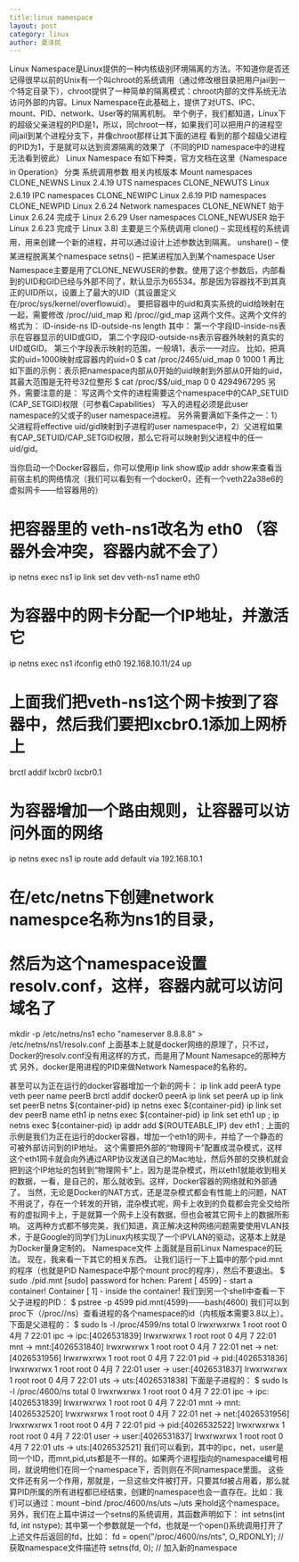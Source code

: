 ```yaml
---
title:linux namespace
layout: post
category: linux
author: 夏泽民
---
```

Linux Namespace是Linux提供的一种内核级别环境隔离的方法。不知道你是否还记得很早以前的Unix有一个叫chroot的系统调用（通过修改根目录把用户jail到一个特定目录下），chroot提供了一种简单的隔离模式：chroot内部的文件系统无法访问外部的内容。Linux Namespace在此基础上，提供了对UTS、IPC、mount、PID、network、User等的隔离机制。
举个例子，我们都知道，Linux下的超级父亲进程的PID是1，所以，同chroot一样，如果我们可以把用户的进程空间jail到某个进程分支下，并像chroot那样让其下面的进程 看到的那个超级父进程的PID为1，于是就可以达到资源隔离的效果了（不同的PID namespace中的进程无法看到彼此）
Linux Namespace 有如下种类，官方文档在这里《Namespace in Operation》
分类	系统调用参数	相关内核版本
Mount namespaces	CLONE_NEWNS	Linux 2.4.19
UTS namespaces	CLONE_NEWUTS	Linux 2.6.19
IPC namespaces	CLONE_NEWIPC	Linux 2.6.19
PID namespaces	CLONE_NEWPID	Linux 2.6.24
Network namespaces	CLONE_NEWNET	始于Linux 2.6.24 完成于 Linux 2.6.29
User namespaces	CLONE_NEWUSER	始于 Linux 2.6.23 完成于 Linux 3.8)
主要是三个系统调用
clone() – 实现线程的系统调用，用来创建一个新的进程，并可以通过设计上述参数达到隔离。
unshare() – 使某进程脱离某个namespace
setns() – 把某进程加入到某个namespace
User Namespace主要是用了CLONE_NEWUSER的参数。使用了这个参数后，内部看到的UID和GID已经与外部不同了，默认显示为65534。那是因为容器找不到其真正的UID所以，设置上了最大的UID（其设置定义在/proc/sys/kernel/overflowuid）。
要把容器中的uid和真实系统的uid给映射在一起，需要修改 /proc/<pid>/uid_map 和 /proc/<pid>/gid_map 这两个文件。这两个文件的格式为：
ID-inside-ns ID-outside-ns length
其中：
第一个字段ID-inside-ns表示在容器显示的UID或GID，
第二个字段ID-outside-ns表示容器外映射的真实的UID或GID。
第三个字段表示映射的范围，一般填1，表示一一对应。
比如，把真实的uid=1000映射成容器内的uid=0
$ cat /proc/2465/uid_map
         0       1000          1
再比如下面的示例：表示把namespace内部从0开始的uid映射到外部从0开始的uid，其最大范围是无符号32位整形
$ cat /proc/$$/uid_map
         0          0          4294967295
另外，需要注意的是：
写这两个文件的进程需要这个namespace中的CAP_SETUID (CAP_SETGID)权限（可参看Capabilities）
写入的进程必须是此user namespace的父或子的user namespace进程。
另外需要满如下条件之一：1）父进程将effective uid/gid映射到子进程的user namespace中，2）父进程如果有CAP_SETUID/CAP_SETGID权限，那么它将可以映射到父进程中的任一uid/gid。
<!-- more -->
当你启动一个Docker容器后，你可以使用ip link show或ip addr show来查看当前宿主机的网络情况（我们可以看到有一个docker0，还有一个veth22a38e6的虚拟网卡——给容器用的） 
 # 把容器里的 veth-ns1改名为 eth0 （容器外会冲突，容器内就不会了）
ip netns exec ns1  ip link set dev veth-ns1 name eth0 
 # 为容器中的网卡分配一个IP地址，并激活它
ip netns exec ns1 ifconfig eth0 192.168.10.11/24 up
 # 上面我们把veth-ns1这个网卡按到了容器中，然后我们要把lxcbr0.1添加上网桥上
brctl addif lxcbr0 lxcbr0.1
 # 为容器增加一个路由规则，让容器可以访问外面的网络
ip netns exec ns1     ip route add default via 192.168.10.1
 # 在/etc/netns下创建network namespce名称为ns1的目录，
 # 然后为这个namespace设置resolv.conf，这样，容器内就可以访问域名了
mkdir -p /etc/netns/ns1
echo "nameserver 8.8.8.8" > /etc/netns/ns1/resolv.conf
上面基本上就是docker网络的原理了，只不过，
Docker的resolv.conf没有用这样的方式，而是用了Mount Namesapce的那种方式
另外，docker是用进程的PID来做Network Namespace的名称的。

甚至可以为正在运行的docker容器增加一个新的网卡：
ip link add peerA type veth peer name peerB 
brctl addif docker0 peerA 
ip link set peerA up 
ip link set peerB netns ${container-pid} 
ip netns exec ${container-pid} ip link set dev peerB name eth1 
ip netns exec ${container-pid} ip link set eth1 up ; 
ip netns exec ${container-pid} ip addr add ${ROUTEABLE_IP} dev eth1 ;
上面的示例是我们为正在运行的docker容器，增加一个eth1的网卡，并给了一个静态的可被外部访问到的IP地址。
这个需要把外部的“物理网卡”配置成混杂模式，这样这个eth1网卡就会向外通过ARP协议发送自己的Mac地址，然后外部的交换机就会把到这个IP地址的包转到“物理网卡”上，因为是混杂模式，所以eth1就能收到相关的数据，一看，是自己的，那么就收到。这样，Docker容器的网络就和外部通了。
当然，无论是Docker的NAT方式，还是混杂模式都会有性能上的问题，NAT不用说了，存在一个转发的开销，混杂模式呢，网卡上收到的负载都会完全交给所有的虚拟网卡上，于是就算一个网卡上没有数据，但也会被其它网卡上的数据所影响。
这两种方式都不够完美，我们知道，真正解决这种网络问题需要使用VLAN技术，于是Google的同学们为Linux内核实现了一个IPVLAN的驱动，这基本上就是为Docker量身定制的。
Namespace文件
上面就是目前Linux Namespace的玩法。 现在，我来看一下其它的相关东西。
让我们运行一下上篇中的那个pid.mnt的程序（也就是PID Namespace中那个mount proc的程序），然后不要退出。
$ sudo ./pid.mnt 
[sudo] password for hchen: 
Parent [ 4599] - start a container!
Container [    1] - inside the container!
我们到另一个shell中查看一下父子进程的PID：
 $ pstree -p 4599
pid.mnt(4599)───bash(4600)
我们可以到proc下（/proc//ns）查看进程的各个namespace的id（内核版本需要3.8以上）。
下面是父进程的：
 $ sudo ls -l /proc/4599/ns
total 0
lrwxrwxrwx 1 root root 0  4月  7 22:01 ipc -> ipc:[4026531839]
lrwxrwxrwx 1 root root 0  4月  7 22:01 mnt -> mnt:[4026531840]
lrwxrwxrwx 1 root root 0  4月  7 22:01 net -> net:[4026531956]
lrwxrwxrwx 1 root root 0  4月  7 22:01 pid -> pid:[4026531836]
lrwxrwxrwx 1 root root 0  4月  7 22:01 user -> user:[4026531837]
lrwxrwxrwx 1 root root 0  4月  7 22:01 uts -> uts:[4026531838]
下面是子进程的：
 $ sudo ls -l /proc/4600/ns
total 0
lrwxrwxrwx 1 root root 0  4月  7 22:01 ipc -> ipc:[4026531839]
lrwxrwxrwx 1 root root 0  4月  7 22:01 mnt -> mnt:[4026532520]
lrwxrwxrwx 1 root root 0  4月  7 22:01 net -> net:[4026531956]
lrwxrwxrwx 1 root root 0  4月  7 22:01 pid -> pid:[4026532522]
lrwxrwxrwx 1 root root 0  4月  7 22:01 user -> user:[4026531837]
lrwxrwxrwx 1 root root 0  4月  7 22:01 uts -> uts:[4026532521]
我们可以看到，其中的ipc，net，user是同一个ID，而mnt,pid,uts都是不一样的。如果两个进程指向的namespace编号相同，就说明他们在同一个namespace下，否则则在不同namespace里面。
这些文件还有另一个作用，那就是，一旦这些文件被打开，只要其fd被占用着，那么就算PID所属的所有进程都已经结束，创建的namespace也会一直存在。比如：我们可以通过：mount –bind /proc/4600/ns/uts ~/uts 来hold这个namespace。
另外，我们在上篇中讲过一个setns的系统调用，其函数声明如下：
int setns(int fd, int nstype);
其中第一个参数就是一个fd，也就是一个open()系统调用打开了上述文件后返回的fd，比如：
fd = open("/proc/4600/ns/nts", O_RDONLY);  // 获取namespace文件描述符
setns(fd, 0); // 加入新的namespace
